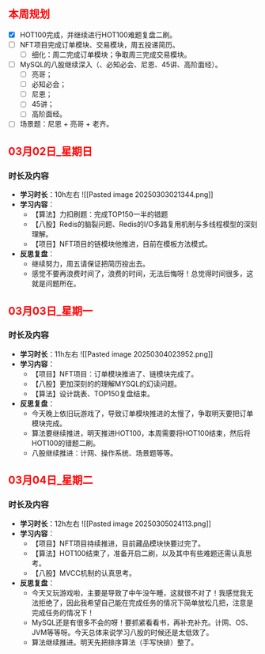 ## <font color="#ff0000">本周规划</font>
- [x] HOT100完成，并继续进行HOT100难题复盘二刷。
- [ ] NFT项目完成订单模块、交易模块，周五投递简历。
	- [ ] 细化：周二完成订单模块；争取周三完成交易模块。
- [ ] MySQL的八股继续深入（、必知必会、尼恩、45讲、高阶面经）。
	- [ ] 亮哥；
	- [ ] 必知必会；
	- [ ] 尼恩；
	- [ ] 45讲；
	- [ ] 高阶面经。
- [ ] 场景题：尼恩 + 亮哥 + 老齐。

## <font color="#ff0000">03月02日_星期日</font>
### 时长及内容
- **学习时长**：10h左右
![[Pasted image 20250303021344.png]]
- **学习内容**：
	- 【算法】力扣刷题：完成TOP150一半的错题
	- 【八股】Redis的脑裂问题、Redis的I/O多路复用机制与多线程模型的深刻理解。
	- 【项目】NFT项目的链模块他推进，目前在模板方法模式。
- **反思复盘**：
	- 继续努力，周五请保证把简历投出去。
	- 感觉不要再浪费时间了，浪费的时间，无法后悔呀！总觉得时间很多，这就是问题所在。
## <font color="#ff0000">03月03日_星期一</font>
### 时长及内容
- **学习时长**：11h左右
![[Pasted image 20250304023952.png]]
- **学习内容**：
	- 【项目】NFT项目：订单模块推进了、链模块完成了。
	- 【八股】更加深刻的的理解MYSQL的幻读问题。
	- 【算法】设计跳表、TOP150复盘结束。
- **反思复盘**：
	- 今天晚上依旧玩游戏了，导致订单模块推进的太慢了，争取明天要把订单模块完成。
	- 算法要继续推进，明天推进HOT100，本周需要将HOT100结束，然后将HOT100的错题二刷。
	-  八股继续推进：计网、操作系统、场景题等等。

## <font color="#ff0000">03月04日_星期二</font>
### 时长及内容
- **学习时长**：12h左右
	![[Pasted image 20250305024113.png]]
- **学习内容**：
	- 【项目】NFT项目持续推进，目前藏品模块快要过完了。
	- 【算法】HOT100结束了，准备开启二刷，以及其中有些难题还需认真思考。
	- 【八股】MVCC机制的认真思考。
- **反思复盘**：
	- 今天又玩游戏啦，主要是导致了中午没午睡，这就很不对了！我感觉我无法拒绝了，因此我希望自己能在完成任务的情况下简单放松几把，注意是完成任务的情况下！
	- MySQL还是有很多不会的呀！要抓紧看看书，再补充补充。计网、OS、JVM等等呀。今天总体来说学习八股的时候还是太低效了。
	- 算法继续推进。明天先把排序算法（手写快排）整了。
